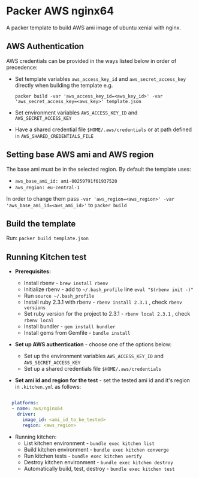 # Packer AWS nginx64

A packer template to build AWS ami image of ubuntu xenial with nginx.

## AWS Authentication

AWS credentials can be provided in the ways listed below in order of precedence:

* Set template variables `aws_access_key_id` and `aws_secret_access_key` directly when building the template e.g.

  ```packer build -var 'aws_access_key_id=<aws_key_id>' -var 'aws_secret_access_key=<aws_key>' template.json```

* Set environment variables `AWS_ACCESS_KEY_ID` and `AWS_SECRET_ACCESS_KEY`

* Have a shared credential file `$HOME/.aws/credentials` or at path defined in `AWS_SHARED_CREDENTIALS_FILE`

## Setting base AWS ami and AWS region

The base ami must be in the selected region.
By default the template uses:

* `aws_base_ami_id: ami-00259791f61937520`
* `aws_region: eu-central-1`

In order to change them pass `-var 'aws_region=<aws_region>' -var 'aws_base_ami_id=<aws_ami_id>'`
to `packer build`

## Build the template

Run: `packer build template.json`

## Running Kitchen test

* **Prerequisites:**
  * Install rbenv - `brew install rbenv`
  * Initialize rbenv - add to `~/.bash_profile` line `eval "$(rbenv init -)"`
  * Run `source ~/.bash_profile`
  * Install ruby 2.3.1 with rbenv - `rbenv install 2.3.1` , check `rbenv versions`
  * Set ruby version for the project to 2.3.1 - `rbenv local 2.3.1` , check `rbenv local`
  * Install bundler - `gem install bundler`
  * Install gems from Gemfile - `bundle install`

* **Set up AWS authentication** - choose one of the options below:
  * Set up the environment variables `AWS_ACCESS_KEY_ID` and `AWS_SECRET_ACCESS_KEY`
  * Set up a shared credentials file `$HOME/.aws/credentials`

* **Set ami id and region for the test** - set the tested ami id and it's region in `.kitchen.yml` as follows:

```YAML

  platforms:
  - name: aws/nginx64
    driver:
      image_id: <ami_id_to_be_tested>
      region: <aws_region>

```

* Running kitchen:
  * List kitchen environment - `bundle exec kitchen list`
  * Build kitchen environment - `bundle exec kitchen converge`
  * Run kitchen tests - `bundle exec kitchen verify`
  * Destroy kitchen environment - `bundle exec kitchen destroy`
  * Automatically build, test, destroy - `bundle exec kitchen test`